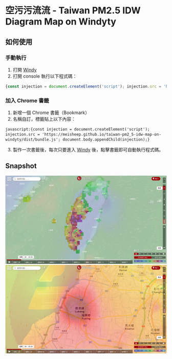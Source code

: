 # 空污污流流 - Taiwan PM2.5 IDW Diagram Map on Windyty

## 如何使用

### 手動執行
1. 打開 [Windy](https://windy.com)
2. 打開 console 執行以下程式碼：
```js
{const injection = document.createElement('script'); injection.src = 'https://meisheep.github.io/taiwan-pm2_5-idw-map-on-windyty/dist/bundle.js'; document.body.appendChild(injection);}
```
### 加入 Chrome 書籤
1. 新增一個 Chrome 書籤（Bookmark）
2. 名稱自訂，標籤貼上以下內容：
```
javascript:{const injection = document.createElement('script'); injection.src = 'https://meisheep.github.io/taiwan-pm2_5-idw-map-on-windyty/dist/bundle.js'; document.body.appendChild(injection);}
```
3. 製作一次書籤後，每次只要進入 [Windy](https://windy.com) 後，點擊書籤即可自動執行程式碼。

## Snapshot
![Snapshot](https://raw.githubusercontent.com/meisheep/taiwan-pm2_5-idw-map-on-windyty/master/snapshot.png)
![Snapshot Details](https://raw.githubusercontent.com/meisheep/taiwan-pm2_5-idw-map-on-windyty/master/snapshot2.png)

